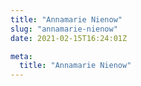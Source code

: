 ```yaml
---
title: "Annamarie Nienow"
slug: "annamarie-nienow"
date: 2021-02-15T16:24:01Z

meta:
  title: "Annamarie Nienow"
---
```


